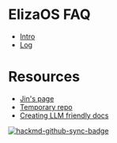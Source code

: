 ElizaOS FAQ
===

- [Intro](/-GOUqb5EQAqYWvltIDbT9A)
- [Log](/w3oeUhTSTxGDxD8-eol6yw)


Resources
===
- [Jin's page](https://hackmd.io/@XR/elizaos-rpgf)
- [Temporary repo](https://github.com/bealers/eliza-faq)
- [Creating LLM friendly docs](https://docs.kapa.ai/blog/optimizing-technical-documentation-for-llms)

[![hackmd-github-sync-badge](https://hackmd.io/5Na4Oa9XSK-KLQ3bwFU6YA/badge)](https://hackmd.io/5Na4Oa9XSK-KLQ3bwFU6YA)
